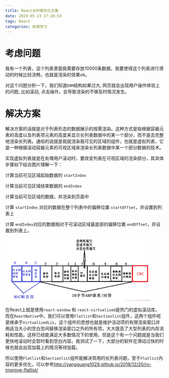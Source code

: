 ```yaml
---
title: React长列表优化方案
date: 2019-05-23 17:20:53
tags: React
categories: 前端学习
---
```


# 考虑问题

我有一个列表，这个列表里面我需要存放10000条数据，我要使得这个列表进行滑动的时候比较流畅，也就是渲染的效果ok。

对这个问题分析一下，我们知道`DOM`结构如果过大, 网页就会出现用户操作体验上的问题, 比如滚动, 点击操作，会导致渲染的不够及时情况发生。

# 解决方案

解决方案的话就是对于列表形态的数据展示的按需渲染。这种方式是指根据容器元素的高度以及列表项元素的高度来显示长列表数据中的某一个部分，而不是去完整地渲染长列表。通俗的说就是我就渲染我可见的区域的组件，也就是虚拟列表，它是一种根据滚动容器元素的可视区域来渲染长列表数据中某一个部分数据的技术。

实现虚拟列表就是在处理用户滚动时，要改变列表在可视区域的渲染部分，其具体步骤如下结合图片理解一下：

计算当前可见区域起始数据的 `startIndex`

计算当前可见区域结束数据的 `endIndex`

计算当前可见区域的数据，并渲染到页面中

计算 `startIndex` 对应的数据在整个列表中的偏移位置 `startOffset`，并设置到列表上

计算 `endIndex`对应的数据相对于可滚动区域最底部的偏移位置 `endOffset`，并设置到列表上。

![](1.png)

在React上就是使用`react-window` 和 `react-virtualized`是热门的虚拟滚动库，而在`ReactNative`中，我们可以使用`Flatlist`和`Sectionlist`组件，这两个组件呢是继承于`VirtualizedLis`，这个组件的思想也就是维护活动项的有限渲染窗口并用适当大小的空白空间替换渲染窗口之外的所有项，大大提高了大型列表的内存消耗和性能。这样已经能满足大多数情况下的使用，但是这个有一个问题就是当我们更快地滚动时会暂时看到空白内容。我测试了一下，大部分的软件在滑动过快的时候也就会出现加载上的情况等待加载。

所以使用`Flatlist`和`Sectionlist`组件能解决常用的长列表问题，至于`Flatlist`内容的更多优化，可以参考<http://yangguang1029.github.io/2018/12/20/rn-improve-flatlist/>